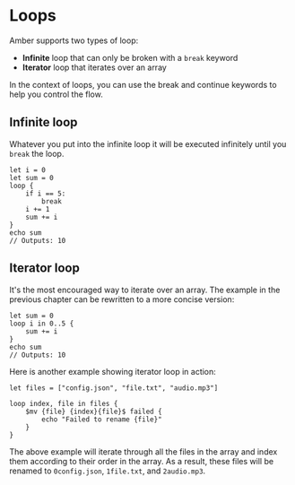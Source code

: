 # Loops

Amber supports two types of loop:

- **Infinite** loop that can only be broken with a `break` keyword
- **Iterator** loop that iterates over an array

In the context of loops, you can use the break and continue keywords to help you control the flow.

## Infinite loop

Whatever you put into the infinite loop it will be executed infinitely until you `break` the loop.

```ab
let i = 0
let sum = 0
loop {
	if i == 5:
		break
	i += 1
	sum += i
}
echo sum
// Outputs: 10
```

## Iterator loop

It's the most encouraged way to iterate over an array. The example in the previous chapter can be rewritten to a more concise version:

```ab
let sum = 0
loop i in 0..5 {
	sum += i
}
echo sum
// Outputs: 10
```

Here is another example showing iterator loop in action:

```ab
let files = ["config.json", "file.txt", "audio.mp3"]

loop index, file in files {
	$mv {file} {index}{file}$ failed {
		echo "Failed to rename {file}"
	}
}
```

The above example will iterate through all the files in the array and index them according to their order in the array. As a result, these files will be renamed to `0config.json`, `1file.txt`, and `2audio.mp3`.







